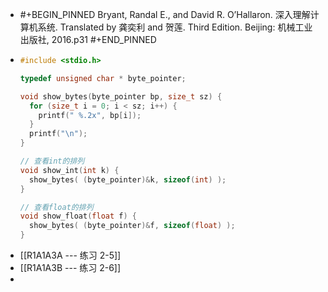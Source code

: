 - #+BEGIN_PINNED
  Bryant, Randal E., and David R. O’Hallaron. 深入理解计算机系统. Translated by 龚奕利 and 贺莲. Third Edition. Beijing: 机械工业出版社, 2016.p31
  #+END_PINNED
- ```C
  #include <stdio.h>
  
  typedef unsigned char * byte_pointer;
  
  void show_bytes(byte_pointer bp, size_t sz) {
    for (size_t i = 0; i < sz; i++) {
      printf(" %.2x", bp[i]);
    }
    printf("\n");
  }
  
  // 查看int的排列
  void show_int(int k) {
    show_bytes( (byte_pointer)&k, sizeof(int) );
  }
  
  // 查看float的排列
  void show_float(float f) {
    show_bytes( (byte_pointer)&f, sizeof(float) );
  }
  ```
- [[R1A1A3A --- 练习 2-5]]
- [[R1A1A3B --- 练习 2-6]]
-